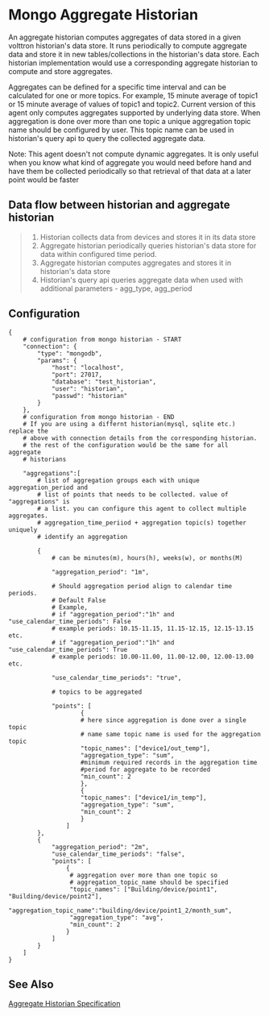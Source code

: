 # Mongo Aggregate Historian 

An aggregate historian computes aggregates of data stored in a given
volttron historian\'s data store. It runs periodically to compute
aggregate data and store it in new tables/collections in the
historian\'s data store. Each historian implementation would use a
corresponding aggregate historian to compute and store aggregates.

Aggregates can be defined for a specific time interval and can be
calculated for one or more topics. For example, 15 minute average of
topic1 or 15 minute average of values of topic1 and topic2. Current
version of this agent only computes aggregates supported by underlying
data store. When aggregation is done over more than one topic a unique
aggregation topic name should be configured by user. This topic name can
be used in historian\'s query api to query the collected aggregate data.

Note: This agent doesn\'t not compute dynamic aggregates. It is only
useful when you know what kind of aggregate you would need before hand
and have them be collected periodically so that retrieval of that data
at a later point would be faster

## Data flow between historian and aggregate historian

> 1.  Historian collects data from devices and stores it in its data
>     store
> 2.  Aggregate historian periodically queries historian\'s data store
>     for data within configured time period.
> 3.  Aggregate historian computes aggregates and stores it in
>     historian\'s data store
> 4.  Historian\'s query api queries aggregate data when used with
>     additional parameters - agg_type, agg_period

## Configuration

``` {.python}
{
    # configuration from mongo historian - START
    "connection": {
        "type": "mongodb",
        "params": {
            "host": "localhost",
            "port": 27017,
            "database": "test_historian",
            "user": "historian",
            "passwd": "historian"
        }
    },
    # configuration from mongo historian - END
    # If you are using a differnt historian(mysql, sqlite etc.) replace the
    # above with connection details from the corresponding historian.
    # the rest of the configuration would be the same for all aggregate
    # historians

    "aggregations":[
        # list of aggregation groups each with unique aggregation_period and
        # list of points that needs to be collected. value of "aggregations" is
        # a list. you can configure this agent to collect multiple aggregates.
        # aggregation_time_periiod + aggregation topic(s) together uniquely
        # identify an aggregation

        {
            # can be minutes(m), hours(h), weeks(w), or months(M)

            "aggregation_period": "1m",

            # Should aggregation period align to calendar time periods.
            # Default False
            # Example,
            # if "aggregation_period":"1h" and "use_calendar_time_periods": False
            # example periods: 10.15-11.15, 11.15-12.15, 12.15-13.15 etc.
            # if "aggregation_period":"1h" and "use_calendar_time_periods": True
            # example periods: 10.00-11.00, 11.00-12.00, 12.00-13.00 etc.

            "use_calendar_time_periods": "true",

            # topics to be aggregated

            "points": [
                    {
                    # here since aggregation is done over a single topic
                    # name same topic name is used for the aggregation topic
                    "topic_names": ["device1/out_temp"],
                    "aggregation_type": "sum",
                    #minimum required records in the aggregation time
                    #period for aggregate to be recorded
                    "min_count": 2
                    },
                    {
                    "topic_names": ["device1/in_temp"],
                    "aggregation_type": "sum",
                    "min_count": 2
                    }
                ]
        },
        {
            "aggregation_period": "2m",
            "use_calendar_time_periods": "false",
            "points": [
                {
                 # aggregation over more than one topic so
                 # aggregation_topic_name should be specified
                 "topic_names": ["Building/device/point1", "Building/device/point2"],
                 "aggregation_topic_name":"building/device/point1_2/month_sum",
                 "aggregation_type": "avg",
                 "min_count": 2
                }
            ]
        }
    ]
}
```

## See Also
[Aggregate Historian Specification](https://volttron.readthedocs.io/en/develop/developing-volttron/developing-agents/specifications/aggregate.html)
